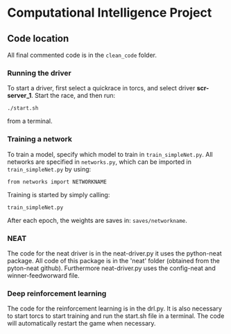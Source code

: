 # Computational Intelligence Project

## Code location
All final commented code is in the ```clean_code``` folder.

### Running the driver
To start a driver, first select a quickrace in torcs, and select driver **scr-server_1**. Start the race, and then run:
```
./start.sh
```
from a terminal.

### Training a network
To train a model, specify which model to train in ```train_simpleNet.py```. All networks are specified in ```networks.py```, which can be imported in ```train_simpleNet.py``` by using:
```
from networks import NETWORKNAME
```

Training is started by simply calling:
```
train_simpleNet.py
```
After each epoch, the weights are saves in: ```saves/networkname```.

### NEAT
The code for the neat driver is in the neat-driver.py it uses the python-neat package. 
All code of this package is in the 'neat' folder (obtained from the pyton-neat github).
Furthermore neat-driver.py uses the config-neat and winner-feedworward file.

### Deep reinforcement learning
The code for the reinforcement learning is in the drl.py. It is also necessary to start torcs to start training and run the start.sh file in a terminal. The code will automatically restart the game when necessary. 
